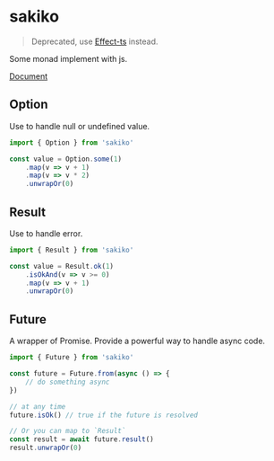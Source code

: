 # sakiko

> Deprecated, use [Effect-ts](https://effect.website) instead.

Some monad implement with js.

[Document](https://sakiko.vercel.app)

## Option

Use to handle null or undefined value.

```js
import { Option } from 'sakiko'

const value = Option.some(1)
    .map(v => v + 1)
    .map(v => v * 2)
    .unwrapOr(0)
```

## Result

Use to handle error.

```js
import { Result } from 'sakiko'

const value = Result.ok(1)
    .isOkAnd(v => v >= 0)
    .map(v => v + 1)
    .unwrapOr(0)
```

## Future

A wrapper of Promise. Provide a powerful way to handle async code.

```js
import { Future } from 'sakiko'

const future = Future.from(async () => {
    // do something async
})

// at any time
future.isOk() // true if the future is resolved

// Or you can map to `Result`
const result = await future.result()
result.unwrapOr(0)
```
